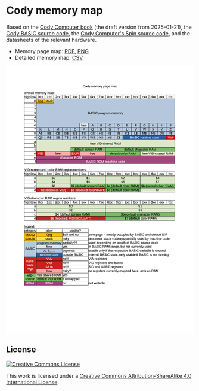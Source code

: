 # Cody memory map

Based on the [Cody Computer book](https://www.codycomputer.org/TheCodyComputerBook.pdf) (the draft version from 2025-01-21),
the [Cody BASIC source code](https://github.com/fjmilens3/cody-computer/blob/HEAD/Tass/codybasic.asm),
the [Cody Computer's Spin source code](https://github.com/fjmilens3/cody-computer/tree/HEAD/Spin),
and the datasheets of the relevant hardware.

* Memory page map: [PDF](./Cody%20memory%20page%20map.pdf), [PNG](./Cody%20memory%20page%20map.png)
* Detailed memory map: [CSV](./Cody%20detailed%20memory%20map.csv)

[![Memory page map](./Cody%20memory%20page%20map.png)](./Cody%20memory%20page%20map.pdf)

## License

[![Creative Commons License](https://i.creativecommons.org/l/by-sa/4.0/88x31.png)](https://creativecommons.org/licenses/by-sa/4.0/)

This work is licensed under a [Creative Commons Attribution-ShareAlike 4.0 International License](https://creativecommons.org/licenses/by-sa/4.0/).
